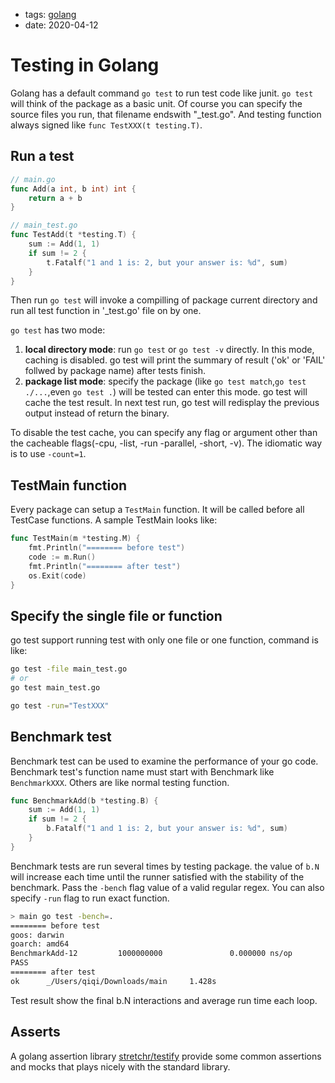 - tags: [golang](/tags.md#golang)
- date: 2020-04-12

# Testing in Golang

Golang has a default command `go test` to run test code like junit. `go test` will think of the package as a basic unit. Of course you can specify the source files you run, that filename endswith "_test.go". And testing function always signed like `func TestXXX(t testing.T)`.

## Run a test

```go
// main.go
func Add(a int, b int) int {
	return a + b
}

// main_test.go
func TestAdd(t *testing.T) {
    sum := Add(1, 1)
    if sum != 2 {
        t.Fatalf("1 and 1 is: 2, but your answer is: %d", sum)
    }
}

```

Then run `go test` will invoke a compilling of package current directory and run all test function in '_test.go' file on by one.

`go test` has two mode:

1. **local directory mode**: run `go test` or `go test -v` directly. In this mode, caching is disabled. go test will print the summary of result ('ok' or 'FAIL' follwed by package name) after tests finish.
2. **package list mode**: specify the package (like `go test match`,`go test ./...`,even `go test .`) will be tested can enter this mode. go test will cache the test result. In next test run, go test will redisplay the previous output instead of return the binary.

To disable the test cache, you can specify any flag or argument other than the cacheable flags(-cpu, -list, -run -parallel, -short, -v). The idiomatic way is to use `-count=1`.

## TestMain function

Every package can setup a `TestMain` function. It will be called before all TestCase functions. A sample TestMain looks like:

```go
func TestMain(m *testing.M) {
    fmt.Println("======== before test")
    code := m.Run()
    fmt.Println("======== after test")
    os.Exit(code)
}

```

## Specify the single file or function

go test support running test with only one file or one function, command is like:

```bash
go test -file main_test.go
# or
go test main_test.go

go test -run="TestXXX"

```

## Benchmark test

Benchmark test can be used to examine the performance of your go code. Benchmark test's function name must start with Benchmark like `BenchmarkXXX`. Others are like normal testing function.

```go
func BenchmarkAdd(b *testing.B) {
    sum := Add(1, 1)
    if sum != 2 {
        b.Fatalf("1 and 1 is: 2, but your answer is: %d", sum)
    }
}

```

Benchmark tests are run several times by testing package. the value of `b.N` will increase each time until the runner satisfied with the stability of the benchmark. Pass the `-bench` flag value of a valid regular regex. You can also specify `-run` flag to run exact function.

```bash
> main go test -bench=.
======== before test
goos: darwin
goarch: amd64
BenchmarkAdd-12         1000000000               0.000000 ns/op
PASS
======== after test
ok      _/Users/qiqi/Downloads/main     1.428s

```

Test result show the final b.N interactions and average run time each loop.

## Asserts

A golang assertion library [stretchr/testify](https://github.com/stretchr/testify/) provide some common assertions and mocks that plays nicely with the standard library.